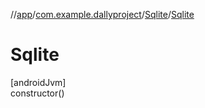 //[app](../../../index.md)/[com.example.dallyproject](../index.md)/[Sqlite](index.md)/[Sqlite](-sqlite.md)

# Sqlite

[androidJvm]\
constructor()
